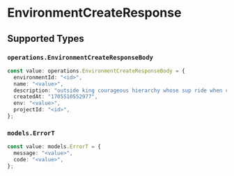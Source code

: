 # EnvironmentCreateResponse


## Supported Types

### `operations.EnvironmentCreateResponseBody`

```typescript
const value: operations.EnvironmentCreateResponseBody = {
  environmentId: "<id>",
  name: "<value>",
  description: "outside king courageous hierarchy whose sup ride when clean",
  createdAt: "1705510552977",
  env: "<value>",
  projectId: "<id>",
};
```

### `models.ErrorT`

```typescript
const value: models.ErrorT = {
  message: "<value>",
  code: "<value>",
};
```

